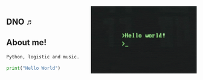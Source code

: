 
<img align="right" alt="GIF" src="https://raw.githubusercontent.com/dgrej/dgrej/master/code.gif" width="280" height="179" />

## DNO ♬

## About me! 
  
    Python, logistic and music.
     
 ```python
print("Hello World")


  ```
